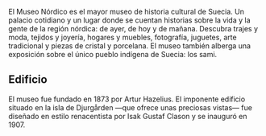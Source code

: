 El Museo Nórdico es el mayor museo de historia cultural de Suecia. Un palacio cotidiano y un lugar donde se cuentan historias sobre la vida y la gente de la región nórdica: de ayer, de hoy y de mañana. Descubra trajes y moda, tejidos y joyería, hogares y muebles, fotografía, juguetes, arte tradicional y piezas de cristal y porcelana. El museo también alberga una exposición sobre el único pueblo indígena de Suecia: los sami.

## Edificio
El museo fue fundado en 1873 por Artur Hazelius. El imponente edificio situado en la isla de Djurgården —que ofrece unas preciosas vistas— fue diseñado en estilo renacentista por Isak Gustaf Clason y se inauguró en 1907.
